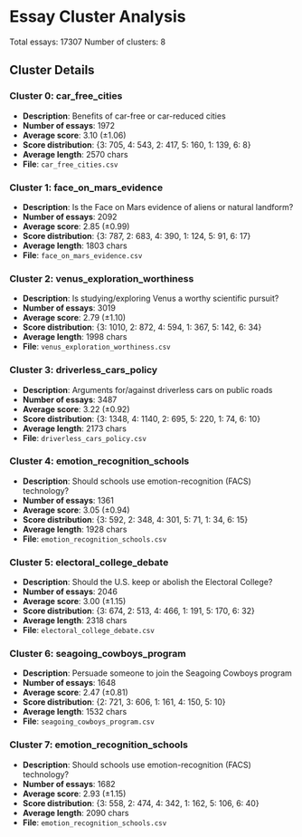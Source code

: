 # Essay Cluster Analysis

Total essays: 17307
Number of clusters: 8

## Cluster Details

### Cluster 0: car_free_cities
- **Description**: Benefits of car-free or car-reduced cities
- **Number of essays**: 1972
- **Average score**: 3.10 (±1.06)
- **Score distribution**: {3: 705, 4: 543, 2: 417, 5: 160, 1: 139, 6: 8}
- **Average length**: 2570 chars
- **File**: `car_free_cities.csv`

### Cluster 1: face_on_mars_evidence
- **Description**: Is the Face on Mars evidence of aliens or natural landform?
- **Number of essays**: 2092
- **Average score**: 2.85 (±0.99)
- **Score distribution**: {3: 787, 2: 683, 4: 390, 1: 124, 5: 91, 6: 17}
- **Average length**: 1803 chars
- **File**: `face_on_mars_evidence.csv`

### Cluster 2: venus_exploration_worthiness
- **Description**: Is studying/exploring Venus a worthy scientific pursuit?
- **Number of essays**: 3019
- **Average score**: 2.79 (±1.10)
- **Score distribution**: {3: 1010, 2: 872, 4: 594, 1: 367, 5: 142, 6: 34}
- **Average length**: 1998 chars
- **File**: `venus_exploration_worthiness.csv`

### Cluster 3: driverless_cars_policy
- **Description**: Arguments for/against driverless cars on public roads
- **Number of essays**: 3487
- **Average score**: 3.22 (±0.92)
- **Score distribution**: {3: 1348, 4: 1140, 2: 695, 5: 220, 1: 74, 6: 10}
- **Average length**: 2173 chars
- **File**: `driverless_cars_policy.csv`

### Cluster 4: emotion_recognition_schools
- **Description**: Should schools use emotion-recognition (FACS) technology?
- **Number of essays**: 1361
- **Average score**: 3.05 (±0.94)
- **Score distribution**: {3: 592, 2: 348, 4: 301, 5: 71, 1: 34, 6: 15}
- **Average length**: 1928 chars
- **File**: `emotion_recognition_schools.csv`

### Cluster 5: electoral_college_debate
- **Description**: Should the U.S. keep or abolish the Electoral College?
- **Number of essays**: 2046
- **Average score**: 3.00 (±1.15)
- **Score distribution**: {3: 674, 2: 513, 4: 466, 1: 191, 5: 170, 6: 32}
- **Average length**: 2318 chars
- **File**: `electoral_college_debate.csv`

### Cluster 6: seagoing_cowboys_program
- **Description**: Persuade someone to join the Seagoing Cowboys program
- **Number of essays**: 1648
- **Average score**: 2.47 (±0.81)
- **Score distribution**: {2: 721, 3: 606, 1: 161, 4: 150, 5: 10}
- **Average length**: 1532 chars
- **File**: `seagoing_cowboys_program.csv`

### Cluster 7: emotion_recognition_schools
- **Description**: Should schools use emotion-recognition (FACS) technology?
- **Number of essays**: 1682
- **Average score**: 2.93 (±1.15)
- **Score distribution**: {3: 558, 2: 474, 4: 342, 1: 162, 5: 106, 6: 40}
- **Average length**: 2090 chars
- **File**: `emotion_recognition_schools.csv`

